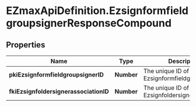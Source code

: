 # EZmaxApiDefinition.EzsignformfieldgroupsignerResponseCompound

## Properties

Name | Type | Description | Notes
------------ | ------------- | ------------- | -------------
**pkiEzsignformfieldgroupsignerID** | **Number** | The unique ID of the Ezsignformfieldgroupsigner | 
**fkiEzsignfoldersignerassociationID** | **Number** | The unique ID of the Ezsignfoldersignerassociation | 


